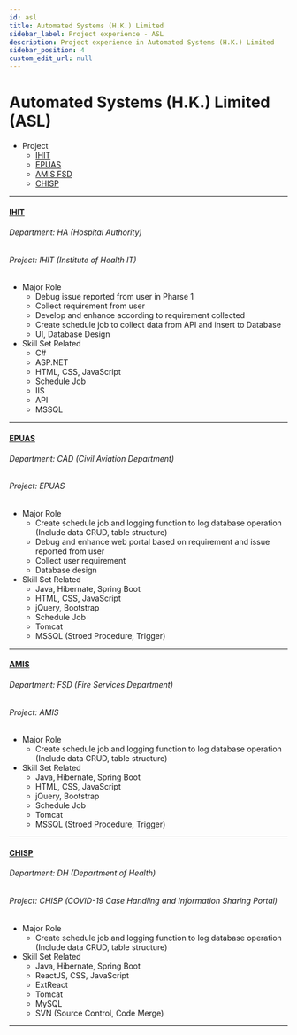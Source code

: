 ```yaml
---
id: asl
title: Automated Systems (H.K.) Limited
sidebar_label: Project experience - ASL
description: Project experience in Automated Systems (H.K.) Limited
sidebar_position: 4
custom_edit_url: null
---
```


# Automated Systems (H.K.) Limited (ASL)

- Project
  - [IHIT][1]
  - [EPUAS][2]
  - [AMIS FSD][3]
  - [CHISP][4]

---

#### [IHIT](#ihit)

###### Department: HA (Hospital Authority)

###### Project: IHIT (Institute of Health IT)

- Major Role
  - Debug issue reported from user in Pharse 1
  - Collect requirement from user
  - Develop and enhance according to requirement collected
  - Create schedule job to collect data from API and insert to Database
  - UI, Database Design
- Skill Set Related
  - C#
  - ASP.NET
  - HTML, CSS, JavaScript
  - Schedule Job
  - IIS
  - API
  - MSSQL

---

#### [EPUAS](#epuas)

###### Department: CAD (Civil Aviation Department)

###### Project: EPUAS

- Major Role
  - Create schedule job and logging function to log database operation (Include data CRUD, table structure)
  - Debug and enhance web portal based on requirement and issue reported from user
  - Collect user requirement
  - Database design
- Skill Set Related
  - Java, Hibernate, Spring Boot
  - HTML, CSS, JavaScript
  - jQuery, Bootstrap
  - Schedule Job
  - Tomcat
  - MSSQL (Stroed Procedure, Trigger)

---

#### [AMIS](#amis)

###### Department: FSD (Fire Services Department)

###### Project: AMIS

- Major Role
  - Create schedule job and logging function to log database operation (Include data CRUD, table structure)
- Skill Set Related
  - Java, Hibernate, Spring Boot
  - HTML, CSS, JavaScript
  - jQuery, Bootstrap
  - Schedule Job
  - Tomcat
  - MSSQL (Stroed Procedure, Trigger)

---

#### [CHISP](#chisp)

###### Department: DH (Department of Health)

###### Project: CHISP (COVID-19 Case Handling and Information Sharing Portal)

- Major Role
  - Create schedule job and logging function to log database operation (Include data CRUD, table structure)
- Skill Set Related
  - Java, Hibernate, Spring Boot
  - ReactJS, CSS, JavaScript
  - ExtReact
  - Tomcat
  - MySQL
  - SVN (Source Control, Code Merge)

---

[1]: asl#ihit
[2]: asl#epuas
[3]: asl#amis
[4]: asl#chisp
